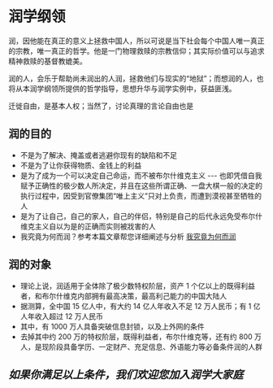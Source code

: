 # 润学纲领

润，因他能在真正的意义上拯救中国人，所以可说是当下社会每个中国人唯一真正的宗教，唯一真正的哲学。他是一门物理救赎的宗教信仰；其实际价值可以与追求精神救赎的基督教媲美。

润的人，会乐于帮助尚未润出的人润，拯救他们与现实的“地狱”；而想润的人，也将从本润学纲领所提供的哲学指导，思想升华与润学实例中，获益匪浅。

迁徙自由，是基本人权；当然了，讨论真理的言论自由也是

## 润的目的

- 不是为了解决、掩盖或者逃避你现有的缺陷和不足
- 不是为了让你获得物质、金钱上的利益
- 是为了成为一个可以决定自己命运，而不被布尔什维克主义 --- 也即凭借自我赋予正确性的极少数人所决定，并且在这些所谓正确、一盘大棋一般的决定的执行过程中，因受到官僚集团“唯上主义”只对上负责，而遭到漠视甚至牺牲的人
- 是为了让自己，自己的家人，自己的伴侣，特别是自己的后代永远免受布尔什维克主义自以为是的正确而实则被戕害的人
- 我究竟为何而润？参考本篇文章帮您详细阐述与分析 [我究竟为何而润](哲学概念/为何而润.md)

## 润的对象

- 理论上说，润适用于全体除了极少数特权阶层，资产 1 个亿以上的既得利益者，和布尔什维克内部拥有最高决策，最高利己能力的中国大陆人
- 据测算，全中国 15 亿人中，有大约 14 亿人年收入不足 12 万人民币；有 1 亿人年收入超过 12 万人民币
- 其中，有 1000 万人具备突破信息封锁，以及上外网的条件
- 去掉其中约 200 万的特权阶层，既得利益者，布尔什维克等，还有约 800 万人，是现阶段具备学历、一定财产、充足信息、外语能力等必备条件润的人群

## _如果你满足以上条件，我们欢迎您加入润学大家庭_
